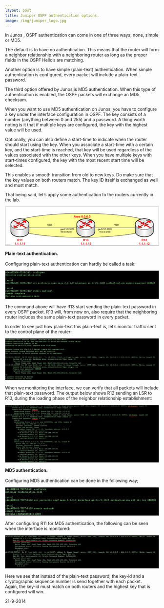 ```yaml
---
layout: post
title: Juniper OSPF authentication options.
image: /img/juniper_logo.jpg
---
```

                   
<p>
    In Junos , OSPF authentication can come in one of three ways; none, simple or MD5.
</p>                    
<p>
    The default is to have no authentication. This means that the router will form a neighbor relationship with a neighboring router as long as the proper fields in the OSPF Hello’s are matching.
</p>
<p>
    Another option is to have simple (plain-text) authentication. When simple authentication is configured, every packet will include a plain-text password. 
</p>
<p>
    The third option offered by Junos is MD5 authentication. When this type of authentication is enabled, the OSPF packets will exchange an MD5 checksum. 
</p>
<p>
    When you want to use MD5 authentication on Junos, you have to configure a key under the interface configuration in OSPF. 
    The key consists of a number (anything between 0 and 255) and a password. 
    A thing worth noting is it that if multiple keys are configured, the key with the highest value will be used.
</p>
<p>
    Optionally, you can also define a start-time to indicate when the router should start using the key. 
    When you associate a start-time with a certain key, and the start-time is reached, that key will be used regardless of the values associated with the other keys. 
    When you have multiple keys with start-times configured, the key with the most recent start time will be selected. 
</p>
<p>
    This enables a smooth transition from old to new keys. Do make sure that the key values on both routers match. The key ID itself is exchanged as well and must match.
</p>
<p>
    That being said, let’s apply some authentication to the routers currently in the lab.
</p>

![OSPF authentication](/img/junos_ospf_authentication.png "OSPF authentication") 

<p>
    <b>
        Plain-text authentication.
    </b> 
    <br>
    <br>
    Configuring plain-text authentication can hardly be called a task:
</p>                    

![OSPF authentication](/img/juniper_jncip_sp_lab_1_episode_3_2.jpg "OSPF authentication") 

<p>
    The command above will have R13 start sending the plain-text password in every OSPF packet. 
    R13 will, from now on, also require that the neighboring router includes the same plain-text password in every packet.
</p>
<p>
    In order to see just how plain-text this plain-text is, let’s monitor traffic sent to the control plane of the router:
</p>

![OSPF authentication](/img/juniper_jncip_sp_lab_1_episode_3_3.jpg "OSPF authentication") 

<p>
    When we monitoring the interface, we can verify that all packets will include that plain-text password.
    The output below shows R12 sending an LSR to R13, during the loading phase of the neighbor relationship establishment:
</p>

![OSPF authentication](/img/juniper_jncip_sp_lab_1_episode_3_4.jpg "OSPF authentication") 

<p>
    <b>
        MD5 authentication.
    </b>
    <br>
    <br>
    Configuring MD5 authentication can be done in the following way;
</p>                    

![OSPF authentication](/img/juniper_jncip_sp_lab_1_episode_3_5.jpg "OSPF authentication") 

<p>
    After configuring R11 for MD5 authentication, the following can be seen when the interface is monitored:
</p>                    


![OSPF authentication](/img/juniper_jncip_sp_lab_1_episode_3_6.jpg "OSPF authentication") 

<p>
    Here we see that instead of the plain-text password, the key-id and a cryptographic sequence number is send together with each packet. 
    <br>
    Again, the key-id must match on both routers and the highest key that is configured will win.
</p>
<p>
    21-9-2014
</p>
